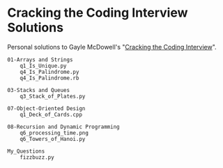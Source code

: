 # Cracking the Coding Interview Solutions
Personal solutions to Gayle McDowell's "[Cracking the Coding Interview](https://www.amazon.com/Cracking-Coding-Interview-Programming-Questions/dp/098478280X)".

```
01-Arrays and Strings
    q1_Is_Unique.py
    q4_Is_Palindrome.py
    q4_Is_Palindrome.rb

03-Stacks and Queues
    q3_Stack_of_Plates.py

07-Object-Oriented Design
    q1_Deck_of_Cards.cpp

08-Recursion and Dynamic Programming
    q6_processing_time.png
    q6_Towers_of_Hanoi.py
    
My_Questions
    fizzbuzz.py
```